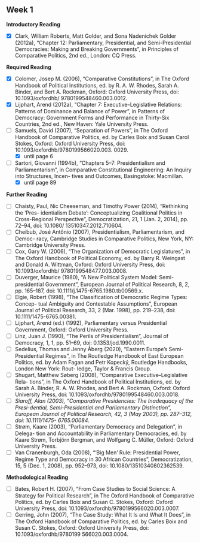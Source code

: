 ## Week 1
**Introductory Reading**

- [x] Clark, William Roberts, Matt Golder, and Sona Nadenichek Golder (2012a), “Chapter 12: Parliamentary, Presidential, and Semi-Presidential Democracies: Making and Breaking Governments”, in Principles of Comparative Politics, 2nd ed., London: CQ Press.

**Required Reading**
- [x] Colomer, Josep M. (2006), “Comparative Constitutions”, in The Oxford Handbook of Political Institutions, ed. by R. A. W. Rhodes, Sarah A. Binder, and Bert A. Rockman, Oxford: Oxford University Press, doi: 10.1093/oxfordhb/ 9780199548460.003.0012.
- [x] Lijphart, Arend (2012a), “Chapter 7: Executive–Legislative Relations: Patterns of Dominance and Balance of Power”, in Patterns of Democracy: Government Forms and Performance in Thirty-Six Countries, 2nd ed., New Haven: Yale University Press.
- [ ] Samuels, David (2007), “Separation of Powers”, in The Oxford Handbook of Comparative Politics, ed. by Carles Boix and Susan Carol Stokes, Oxford: Oxford University Press, doi: 10.1093/oxfordhb/9780199566020.003. 0029.
	- [x] until page 6
- [ ] Sartori, Giovanni (1994b), “Chapters 5–7: Presidentialism and Parliamentarism”, in Comparative Constitutional Engineering: An Inquiry into Structures, Incen- tives and Outcomes, Basingstoke: Macmillan.
	- [x] until page 89

**Further Reading**
- [ ] Chaisty, Paul, Nic Cheeseman, and Timothy Power (2014), “Rethinking the ‘Pres- identialism Debate’: Conceptualizing Coalitional Politics in Cross-Regional Perspective”, Democratization, 21, 1 (Jan. 2, 2014), pp. 72–94, doi: 10.1080/ 13510347.2012.710604.
- [ ] Cheibub, José Antônio (2007), Presidentialism, Parliamentarism, and Democ- racy, Cambridge Studies in Comparative Politics, New York, NY: Cambridge University Press.
- [ ] Cox, Gary W. (2006), “The Organization of Democratic Legislatures”, in The Oxford Handbook of Political Economy, ed. by Barry R. Weingast and Donald A. Wittman, Oxford: Oxford University Press, doi: 10.1093/oxfordhb/ 9780199548477.003.0008.
- [ ] Duverger, Maurice (1980), “A New Political System Model: Semi-presidential Government”, European Journal of Political Research, 8, 2, pp. 165–187, doi: 10.1111/j.1475-6765.1980.tb00569.x.
- [ ] Elgie, Robert (1998), “The Classification of Democratic Regime Types: Concep- tual Ambiguity and Contestable Assumptions”, European Journal of Political Research, 33, 2 (Mar. 1998), pp. 219–238, doi: 10.1111/1475-6765.00381.
- [ ] Lijphart, Arend (ed.) (1992), Parliamentary versus Presidential Government, Oxford: Oxford University Press.
- [ ] Linz, Juan J. (1990), “The Perils of Presidentialism”, Journal of Democracy, 1, 1, pp. 51–69, doi: 0.1353/jod.1990.0011.
- [ ] Sedelius, Thomas and Jenny Åberg (2020), “Eastern Europe’s Semi-Presidential Regimes”, in The Routledge Handbook of East European Politics, ed. by Adam Fagan and Petr Kopecký, Routledge Handbooks, London New York: Rout- ledge, Taylor & Francis Group.
- [ ] Shugart, Matthew Søberg (2008), “Comparative Executive–Legislative Rela- tions”, in The Oxford Handbook of Political Institutions, ed. by Sarah A. Binder, R. A. W. Rhodes, and Bert A. Rockman, Oxford: Oxford University Press, doi: 10.1093/oxfordhb/9780199548460.003.0018.  
- [ ] *Siaroff, Alan (2003), “Comparative Presidencies: The Inadequacy of the Presi-dential, Semi-Presidential and Parliamentary Distinction”, European Journal of Political Research, 42, 3 (May 2003), pp. 287–312, doi: 10.1111/1475- 6765.00084.*
- [ ] Strøm, Kaare (2003), “Parliamentary Democracy and Delegation”, in Delega- tion and Accountability in Parliamentary Democracies, ed. by Kaare Strøm, Torbjörn Bergman, and Wolfgang C. Müller, Oxford: Oxford University Press.
- [ ] Van Cranenburgh, Oda (2008), “‘Big Men’ Rule: Presidential Power, Regime Type and Democracy in 30 African Countries”, Democratization, 15, 5 (Dec. 1, 2008), pp. 952–973, doi: 10.1080/13510340802362539.

**Methodological Reading**
- [ ] Bates, Robert H. (2007), “From Case Studies to Social Science: A Strategy for Political Research”, in The Oxford Handbook of Comparative Politics, ed. by Carles Boix and Susan C. Stokes, Oxford: Oxford University Press, doi: 10.1093/oxfordhb/9780199566020.003.0007.
- [ ] Gerring, John (2007), “The Case Study: What It Is and What It Does”, in The Oxford Handbook of Comparative Politics, ed. by Carles Boix and Susan C. Stokes, Oxford: Oxford University Press, doi: 10.1093/oxfordhb/9780199 566020.003.0004.